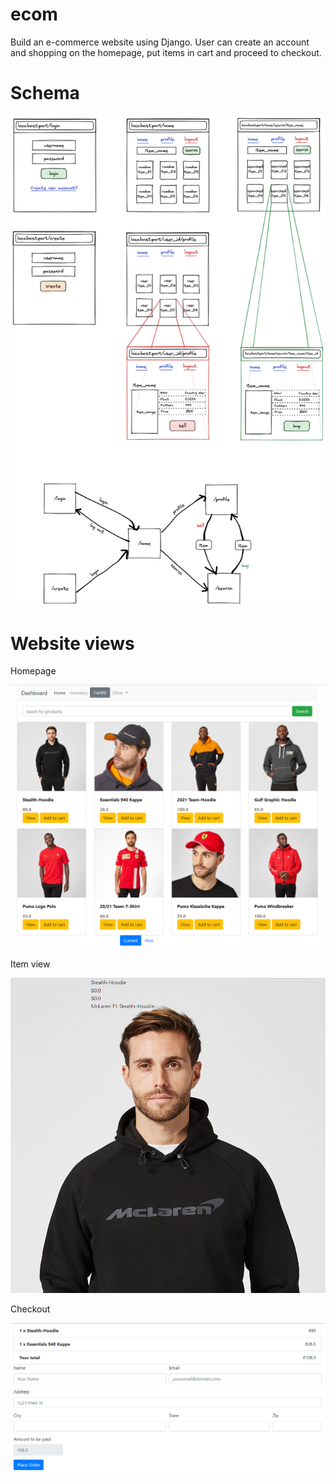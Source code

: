 # ecom
Build an e-commerce website using Django. User can create an account and shopping on the homepage, put items in cart and proceed to checkout.

# Schema
<p align="center">
  <img src="https://github.com/m4tice/ecom/blob/main/assets/store_schema.png" width="600">
</p>

# Website views
Homepage  
<p align="center">
  <img src="https://github.com/m4tice/ecom/blob/main/assets/homepage.PNG" width="600">
</p>

Item view  
<p align="center">
  <img src="https://github.com/m4tice/ecom/blob/main/assets/view_item.PNG" width="600">
</p>

Checkout  
<p align="center">
  <img src="https://github.com/m4tice/ecom/blob/main/assets/checkout.PNG" width="600">
</p>
